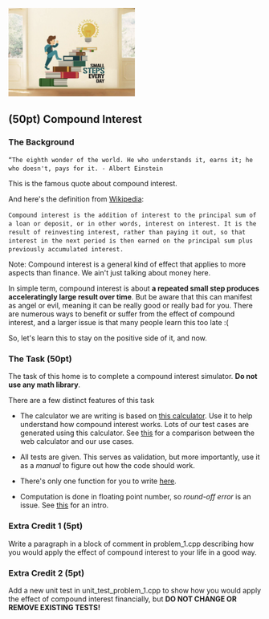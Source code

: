 <img src="images/small_step.png"
     width="50%" />

## (50pt) Compound Interest 

### The Background
`
“The eighth wonder of the world. He who understands it, earns it; he who doesn't, pays for it. - Albert Einstein
`

This is the famous quote about compound interest. 

And here's the definition from [Wikipedia](https://en.wikipedia.org/wiki/Compound_interest):

`
Compound interest is the addition of interest to the principal sum of a loan or deposit, or in other words, interest on interest. It is the result of reinvesting interest, rather than paying it out, so that interest in the next period is then earned on the principal sum plus previously accumulated interest.
`

Note: Compound interest is a general kind of effect that applies to more aspects than finance. We ain't just talking about money here.

In simple term, compound interest is about **a repeated small step produces acceleratingly large result over time**. But be aware that this can manifest as angel or evil, meaning it can be really good or really bad for you. There are numerous ways to benefit or suffer from the effect of compound interest, and a larger issue is that many people learn this too late :(

So, let's learn this to stay on the positive side of it, and now.

### The Task (50pt)

The task of this home is to complete a compound interest simulator. **Do not use any math library**.

There are a few distinct features of this task

- The calculator we are writing is based on [this calculator](https://www.investor.gov/financial-tools-calculators/calculators/compound-interest-calculator). Use it to help understand how compound interest works. Lots of our test cases are generated using this calculator. See [this](problem_1_result_comparison.md) for a comparison between the web calculator and our use cases.

- All tests are given. This serves as validation, but more importantly, use it as a *manual* to figure out how the code should work.

- There's only one function for you to write [here](https://github.com/a-teaching-goose/2022-342-sprint-2/blob/ef3c29a4dead1935f3424a9b7b8fd8eff5396fca/src/problem_1.cpp#L4).

- Computation is done in floating point number, so *round-off error* is an issue. See [this](https://en.wikipedia.org/wiki/Round-off_error) for an intro. 

### Extra Credit 1 (5pt)

Write a paragraph in a block of comment in problem_1.cpp describing how you would apply the effect of compound interest to your life in a good way.

### Extra Credit 2 (5pt)

Add a new unit test in unit_test_problem_1.cpp to show how you would apply the effect of compound interest financially, but **DO NOT CHANGE OR REMOVE EXISTING TESTS!**
